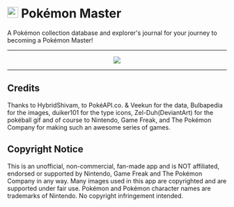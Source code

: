 # <img src="https://i.pinimg.com/originals/74/ff/62/74ff629b356b7a89e4a8bf660c21e078.png" width=25> Pokémon Master

<div>
A Pokémon collection database and explorer's journal for your journey to becoming a Pokémon Master!
</div>

***

<div id="MainImage" align=center>
  <img src="https://media1.giphy.com/media/7ISIRaCMrgFfa/giphy.gif?cid=ecf05e47w915axpta3995ufbudabapx3f3s9cvhup8yy8nys&rid=giphy.gif&ct=g">
</div>

***

<div>
<h2>Credits</h2>
<p>Thanks to HybridShivam, to PokéAPI.co. & Veekun for the data, Bulbapedia for the images, duiker101 for the type icons, Zel-Duh(DeviantArt) for the pokéball gif and of course to Nintendo, Game Freak, and The Pokémon Company for making such an awesome series of games.</p>
</div>

<div>
<h2>Copyright Notice</h2>
<p>This is an unofficial, non-commercial, fan-made app and is NOT affiliated, endorsed or supported by Nintendo, Game Freak and The Pokémon Company in any way. Many images used in this app are copyrighted and are supported under fair use. Pokémon and Pokémon character names are trademarks of Nintendo. No copyright infringement intended.</p>
</div>

<!--
Show pages
1) Pokedex (pixel)
2) Pokedex (modern)
2) Type templates
3) Personal card collection
4) Card collections by set
5) Each card
6) Trainers (friends)
7) Trainers favorites
8) Atlas
9) Type table
10) Ball types
11) Pokémon stat comparison
12) Journal with overview of last caught (last marked in Collection), last entry, collection total out of global total, etc.

Features
1) Mark shinies
2) Journal
3) Each card qty, market value, favorite
4) What Pokémon can be found in a map area and a way to mark them off if it reads your collection contains it
5) What balls were used to catch your Pokémon
6) Dark app theme
7) Search function in Pokédex for region, type, legendary, starter, mega, g-max
8) Input/change event listener for nametag username and clantag clan name when registering
9) Parallax 404
 -->
